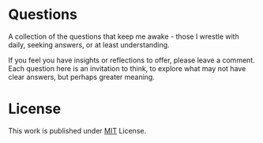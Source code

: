# Questions

A collection of the questions that keep me awake - those I wrestle with daily, seeking answers, or at least understanding.

If you feel you have insights or reflections to offer, please leave a comment. Each question here is an invitation to think, to explore what may not have clear answers, but perhaps greater meaning.

# License

This work is published under [MIT][mit] License.

[gem]: https://rubygems.org/gems/jekyll-theme-chirpy
[chirpy]: https://github.com/cotes2020/jekyll-theme-chirpy/
[CD]: https://en.wikipedia.org/wiki/Continuous_deployment
[mit]: https://github.com/cotes2020/chirpy-starter/blob/master/LICENSE
